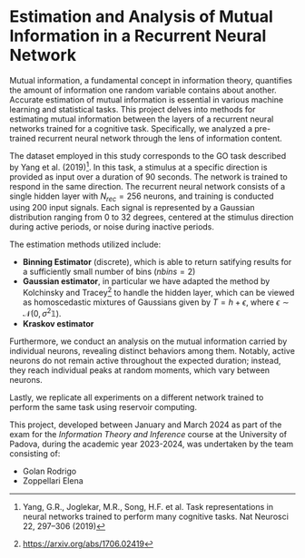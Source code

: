 # Estimation and Analysis of Mutual Information in a Recurrent Neural Network

Mutual information, a fundamental concept in information theory, quantifies the amount of information one random variable contains about another. Accurate estimation of mutual information is essential in various machine learning and statistical tasks. This project delves into methods for estimating mutual information between the layers of a recurrent neural networks trained for a cognitive task. Specifically, we analyzed a pre-trained recurrent neural network through the lens of information content.

The dataset employed in this study corresponds to the GO task described by Yang et al. (2019)[^1]. In this task, a stimulus at a specific direction is provided as input over a duration of 90 seconds. The network is trained to respond in the same direction. The recurrent neural network consists of a single hidden layer with $N_{rec} = 256$ neurons, and training is conducted using 200 input signals. Each signal is represented by a Gaussian distribution ranging from 0 to 32 degrees, centered at the stimulus direction during active periods, or noise during inactive periods.

The estimation methods utilized include:

* **Binning Estimator** (discrete), which is able to return satifying results for a sufficiently small number of bins ($nbins = 2$)
* **Gaussian estimator**, in particular we have adapted the method by Kolchinsky and Tracey[^2] to handle the hidden layer, which can be viewed as homoscedastic mixtures of Gaussians given by $T = h + \epsilon$, where $\epsilon \sim \mathcal{N}(0,\sigma^2 \mathbb{1})$.
* **Kraskov estimator**

Furthermore, we conduct an analysis on the mutual information carried by individual neurons, revealing distinct behaviors among them. Notably, active neurons do not remain active throughout the expected duration; instead, they reach individual peaks at random moments, which vary between neurons.

Lastly, we replicate all experiments on a different network trained to perform the same task using reservoir computing.

This project, developed between January and March 2024 as part of the exam for the *Information Theory and Inference* course at the University of Padova, during the academic year 2023-2024, was undertaken by the team consisting of:
* Golan Rodrigo
* Zoppellari Elena

[^1]: Yang, G.R., Joglekar, M.R., Song, H.F. et al. Task representations in neural networks trained to perform many cognitive tasks. Nat Neurosci 22, 297–306 (2019)
[^2]: https://arxiv.org/abs/1706.02419
